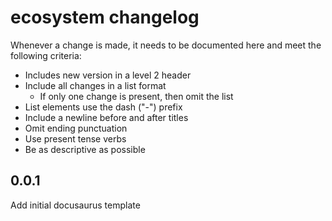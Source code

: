 # ecosystem changelog

Whenever a change is made, it needs to be documented here and meet the following criteria:

- Includes new version in a level 2 header
- Include all changes in a list format
  - If only one change is present, then omit the list
- List elements use the dash ("-") prefix
- Include a newline before and after titles
- Omit ending punctuation
- Use present tense verbs
- Be as descriptive as possible

## 0.0.1

Add initial docusaurus template